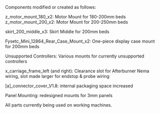 Components modified or created as follows:

z_motor_mount_180_x2: Motor Mount for 180-200mm beds <br/>
z_motor_mount_200_x2: Motor Mount for 200-250mm beds

skirt_200_middle_x3: Skirt Middle for 200mm beds

Fysetc_Mini_12864_Rear_Case_Mount_x2: One-piece display case mount for 200mm beds

Unsupported Controllers: Various mounts for currently unsupported controllers

x_carriage_frame_left (and right): Clearance slot for Afterburner Nema wiring, slot made larger for endstop & probe wiring

[a]_connector_cover_V1.8: internal packaging space increased

Panel Mounting: redesigned mounts for 3mm panels

All parts currently being used on working machines.
